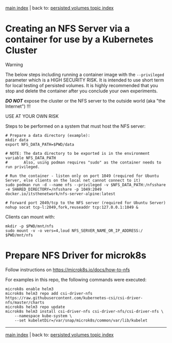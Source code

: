 [main index](../README.md) | back to: [persisted volumes topic index](./README.md)

# Creating an NFS Server via a container for use by a Kubernetes Cluster

> [!WARNING]
> The below steps including running a container image with the `--privileged` parameter which is a HIGH SECURITY RISK. It is intended to use short term for local testing of persisted volumes. It is highly recommended that you stop and delete the container after you conclude your own experiments. 
> 
> _**DO NOT**_ expose the cluster or the NFS server to the outside world (aka "the Internet") !!!
>
> USE AT YOUR OWN RISK

Steps to be performed on a system that must host the NFS server:

```shell
# Prepare a data directory (example):
mkdir data
export NFS_DATA_PATH=$PWD/data

# NOTE: The data directory to be exported is in the environment variable NFS_DATA_PATH
#       Also, using podman requires "sudo" as the container needs to run privileged.

# Run the container - listen only on port 1049 (required for Ubuntu Server, else clients on the local net cannot connect to it)
sudo podman run -d --name nfs --privileged -v $NFS_DATA_PATH:/nfsshare -e SHARED_DIRECTORY=/nfsshare -p 1049:2049 docker.io/itsthenetwork/nfs-server-alpine:latest

# Forward port 2049/tcp to the NFS server (required for Ubuntu Server)
nohup socat tcp-l:2049,fork,reuseaddr tcp:127.0.0.1:1049 &
```

Clients can mount with:

```shell
mkdir -p $PWD/mnt/nfs
sudo mount -v -o vers=4,loud NFS_SERVER_NAME_OR_IP_ADDRESS:/ $PWD/mnt/nfs
```

# Prepare NFS Driver for microk8s

Follow instructions on https://microk8s.io/docs/how-to-nfs

For examples in this repo, the following commands were executed:

```shell
microk8s enable helm3
microk8s helm3 repo add csi-driver-nfs https://raw.githubusercontent.com/kubernetes-csi/csi-driver-nfs/master/charts
microk8s helm3 repo update
microk8s helm3 install csi-driver-nfs csi-driver-nfs/csi-driver-nfs \
    --namespace kube-system \
    --set kubeletDir=/var/snap/microk8s/common/var/lib/kubelet
```

<hr />

[main index](../README.md) | back to: [persisted volumes topic index](./README.md)